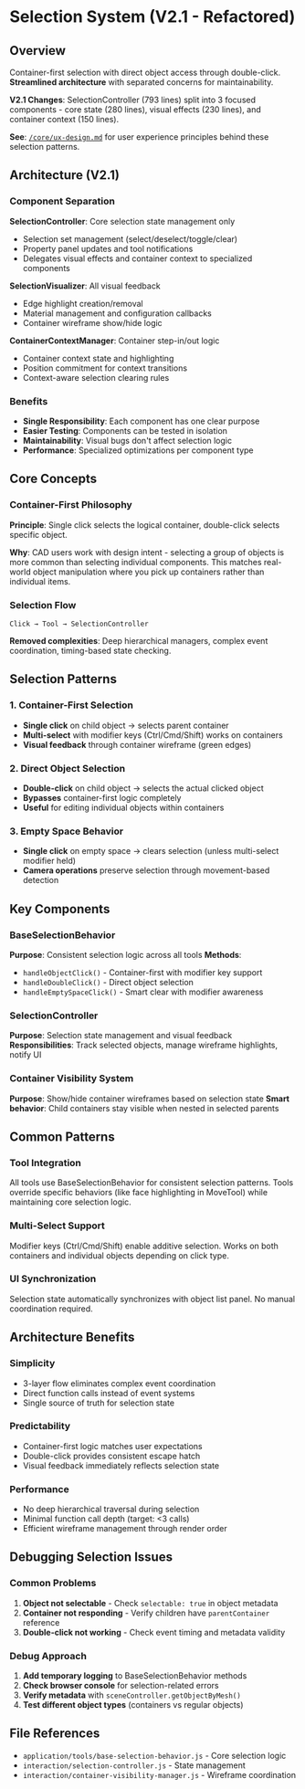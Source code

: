 # Selection System (V2.1 - Refactored)

## Overview
Container-first selection with direct object access through double-click. **Streamlined architecture** with separated concerns for maintainability.

**V2.1 Changes**: SelectionController (793 lines) split into 3 focused components - core state (280 lines), visual effects (230 lines), and container context (150 lines).

**See**: [`/core/ux-design.md`](../core/ux-design.md) for user experience principles behind these selection patterns.

## Architecture (V2.1)

### Component Separation
**SelectionController**: Core selection state management only
- Selection set management (select/deselect/toggle/clear)
- Property panel updates and tool notifications
- Delegates visual effects and container context to specialized components

**SelectionVisualizer**: All visual feedback
- Edge highlight creation/removal
- Material management and configuration callbacks
- Container wireframe show/hide logic

**ContainerContextManager**: Container step-in/out logic
- Container context state and highlighting
- Position commitment for context transitions
- Context-aware selection clearing rules

### Benefits
- **Single Responsibility**: Each component has one clear purpose
- **Easier Testing**: Components can be tested in isolation
- **Maintainability**: Visual bugs don't affect selection logic
- **Performance**: Specialized optimizations per component type

## Core Concepts

### Container-First Philosophy
**Principle**: Single click selects the logical container, double-click selects specific object.

**Why**: CAD users work with design intent - selecting a group of objects is more common than selecting individual components. This matches real-world object manipulation where you pick up containers rather than individual items.

### Selection Flow
```
Click → Tool → SelectionController
```
**Removed complexities**: Deep hierarchical managers, complex event coordination, timing-based state checking.

## Selection Patterns

### 1. Container-First Selection
- **Single click** on child object → selects parent container
- **Multi-select** with modifier keys (Ctrl/Cmd/Shift) works on containers
- **Visual feedback** through container wireframe (green edges)

### 2. Direct Object Selection
- **Double-click** on child object → selects the actual clicked object
- **Bypasses** container-first logic completely
- **Useful** for editing individual objects within containers

### 3. Empty Space Behavior
- **Single click** on empty space → clears selection (unless multi-select modifier held)
- **Camera operations** preserve selection through movement-based detection

## Key Components

### BaseSelectionBehavior
**Purpose**: Consistent selection logic across all tools
**Methods**: 
- `handleObjectClick()` - Container-first with modifier key support
- `handleDoubleClick()` - Direct object selection
- `handleEmptySpaceClick()` - Smart clear with modifier awareness

### SelectionController  
**Purpose**: Selection state management and visual feedback
**Responsibilities**: Track selected objects, manage wireframe highlights, notify UI

### Container Visibility System
**Purpose**: Show/hide container wireframes based on selection state
**Smart behavior**: Child containers stay visible when nested in selected parents

## Common Patterns

### Tool Integration
All tools use BaseSelectionBehavior for consistent selection patterns. Tools override specific behaviors (like face highlighting in MoveTool) while maintaining core selection logic.

### Multi-Select Support
Modifier keys (Ctrl/Cmd/Shift) enable additive selection. Works on both containers and individual objects depending on click type.

### UI Synchronization
Selection state automatically synchronizes with object list panel. No manual coordination required.

## Architecture Benefits

### Simplicity
- 3-layer flow eliminates complex event coordination
- Direct function calls instead of event systems
- Single source of truth for selection state

### Predictability
- Container-first logic matches user expectations
- Double-click provides consistent escape hatch
- Visual feedback immediately reflects selection state

### Performance
- No deep hierarchical traversal during selection
- Minimal function call depth (target: <3 calls)
- Efficient wireframe management through render order

## Debugging Selection Issues

### Common Problems
1. **Object not selectable** - Check `selectable: true` in object metadata
2. **Container not responding** - Verify children have `parentContainer` reference  
3. **Double-click not working** - Check event timing and metadata validity

### Debug Approach
1. **Add temporary logging** to BaseSelectionBehavior methods
2. **Check browser console** for selection-related errors
3. **Verify metadata** with `sceneController.getObjectByMesh()`
4. **Test different object types** (containers vs regular objects)

## File References
- `application/tools/base-selection-behavior.js` - Core selection logic
- `interaction/selection-controller.js` - State management
- `interaction/container-visibility-manager.js` - Wireframe coordination